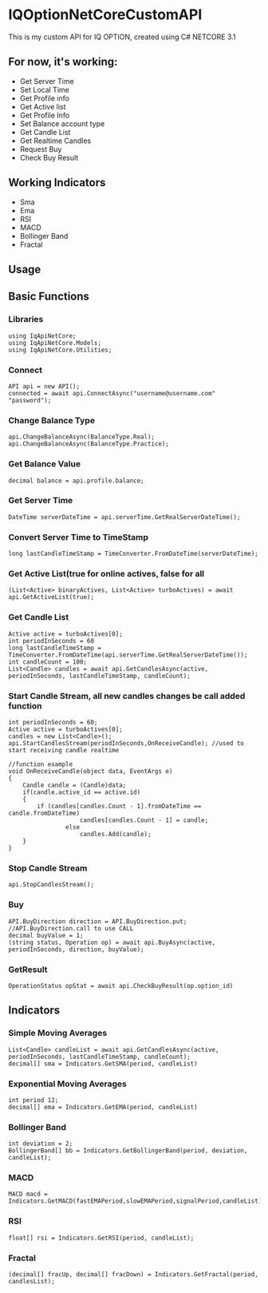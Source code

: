 # IQOptionNetCoreCustomAPI
This is my custom API for IQ OPTION, created using C# NETCORE 3.1
## For now, it's working:
* Get Server Time
* Set Local Time
* Get Profile info
* Get Active list
* Get Profile Info
* Set Balance account type
* Get Candle List
* Get Realtime Candles
* Request Buy
* Check Buy Result
## Working Indicators
* Sma
* Ema
* RSI
* MACD
* Bollinger Band
* Fractal
## Usage
## Basic Functions

### Libraries
```
using IqApiNetCore;
using IqApiNetCore.Models;
using IqApiNetCore.Utilities;
```
### Connect
```
API api = new API();
connected = await api.ConnectAsync("username@username.com" "password");
```
### Change Balance Type
```
api.ChangeBalanceAsync(BalanceType.Real);
api.ChangeBalanceAsync(BalanceType.Practice);
```
### Get Balance Value
```
decimal balance = api.profile.balance;
```
### Get Server Time
```
DateTime serverDateTime = api.serverTime.GetRealServerDateTime();
```
### Convert Server Time to TimeStamp
```
long lastCandleTimeStamp = TimeConverter.FromDateTime(serverDateTime);
```
### Get Active List(true for online actives, false for all
```
(List<Active> binaryActives, List<Active> turboActives) = await api.GetActiveList(true);
```
### Get Candle List
```
Active active = turboActives[0];
int periodInSeconds = 60
long lastCandleTimeStamp = TimeConverter.FromDateTime(api.serverTime.GetRealServerDateTime());
int candleCount = 100;
List<Candle> candles = await api.GetCandlesAsync(active, periodInSeconds, lastCandleTimeStamp, candleCount);
```
### Start Candle Stream, all new candles changes be call added function
```
int periodInSeconds = 60;
Active active = turboActives[0];
candles = new List<Candle>();
api.StartCandlesStream(periodInSeconds,OnReceiveCandle); //used to start receiving candle realtime

//function example
void OnReceiveCandle(object data, EventArgs e)
{  
	Candle candle = (Candle)data;	
	if(candle.active_id == active.id)
	{
		if (candles[candles.Count - 1].fromDateTime == candle.fromDateTime)
                    candles[candles.Count - 1] = candle;
                else
                    candles.Add(candle);
	}
}

```
### Stop Candle Stream
```
api.StopCandlesStream();

```
### Buy
```
API.BuyDirection direction = API.BuyDirection.put;  //API.BuyDirection.call to use CALL
decimal buyValue = 1;
(string status, Operation op) = await api.BuyAsync(active, periodInSeconds, direction, buyValue);
```
### GetResult
```
OperationStatus opStat = await api.CheckBuyResult(op.option_id)
```

## Indicators
### Simple Moving Averages
```
List<Candle> candleList = await api.GetCandlesAsync(active, periodInSeconds, lastCandleTimeStamp, candleCount);
decimal[] sma = Indicators.GetSMA(period, candleList)
```
### Exponential Moving Averages
```
int period 12;
decimal[] ema = Indicators.GetEMA(period, candleList)
```
### Bollinger Band
```
int deviation = 2;
BollingerBand[] bb = Indicators.GetBollingerBand(period, deviation, candleList);
```
### MACD
```
MACD macd = Indicators.GetMACD(fastEMAPeriod,slowEMAPeriod,signalPeriod,candleList);
```
### RSI
```
float[] rsi = Indicators.GetRSI(period, candleList);
```
### Fractal
```
(decimal[] fracUp, decimal[] fracDown) = Indicators.GetFractal(period, candlesList);
```
